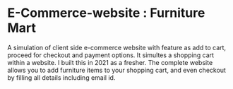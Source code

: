 # E-Commerce-website : Furniture Mart
  A simulation of client side e-commerce website with feature as add to cart, proceed for checkout and payment options. It simultes a shopping cart within a website. I built this in 2021 as a fresher. The complete website allows you to add furniture items to your shopping cart, and even checkout by filling all details including email id. 

